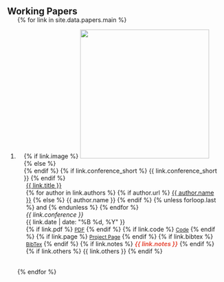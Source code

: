 <h2 id="papers" style="margin: 2px 0px -15px;">Working Papers</h2>

<div class="papers">
<ol class="bibliography">

{% for link in site.data.papers.main %}

<li>
<div class="pub-row">
  <div class="col-sm-3 abbr" style="position: relative;padding-right: 15px;padding-left: 15px;">
    {% if link.image %}
      <img src="{{ link.image }}" class="teaser img-fluid z-depth-1" style="width:300px; object-fit: cover;">
    {% else %}
      <div style="width:300px;"></div>
    {% endif %}
    {% if link.conference_short %} 
      <abbr class="badge">{{ link.conference_short }}</abbr>
    {% endif %}
  </div>
  <div class="col-sm-9" style="position: relative;padding-right: 15px;padding-left: 20px;">
      <div class="title"><a href="{{ link.pdf }}">{{ link.title }}</a></div>
      <div class="author">
        {% for author in link.authors %}
          {% if author.url %}
            <a href="{{ author.url }}">{{ author.name }}</a>
          {% else %}
            {{ author.name }}
          {% endif %}
          {% unless forloop.last %} and {% endunless %}
        {% endfor %}
      </div>
      <div class="periodical"><em>{{ link.conference }}</em>
      <div class="date">{{ link.date | date: "%B %d, %Y" }}</div>
      </div>
    <div class="links">
      {% if link.pdf %} 
      <a href="{{ link.pdf }}" class="btn btn-sm z-depth-0" role="button" target="_blank" style="font-size:12px;">PDF</a>
      {% endif %}
      {% if link.code %} 
      <a href="{{ link.code }}" class="btn btn-sm z-depth-0" role="button" target="_blank" style="font-size:12px;">Code</a>
      {% endif %}
      {% if link.page %} 
      <a href="{{ link.page }}" class="btn btn-sm z-depth-0" role="button" target="_blank" style="font-size:12px;">Project Page</a>
      {% endif %}
      {% if link.bibtex %} 
      <a href="{{ link.bibtex }}" class="btn btn-sm z-depth-0" role="button" target="_blank" style="font-size:12px;">BibTex</a>
      {% endif %}
      {% if link.notes %} 
      <strong> <i style="color:#e74d3c">{{ link.notes }}</i></strong>
      {% endif %}
      {% if link.others %} 
      {{ link.others }}
      {% endif %}
    </div>
  </div>
</div>
</li>

<br>

{% endfor %}

</ol>
</div>

